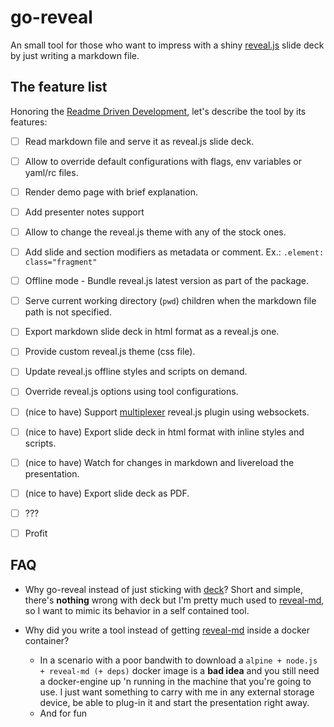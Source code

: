 # go-reveal

An small tool for those who want to impress with a shiny [reveal.js](https://github.com/hakimel/reveal.js/) slide deck by just writing a markdown file.

## The feature list

Honoring the [Readme Driven Development](http://tom.preston-werner.com/2010/08/23/readme-driven-development.html), let's describe the tool by its features:

- [ ] Read markdown file and serve it as reveal.js slide deck.
- [ ] Allow to override default configurations with flags, env variables or yaml/rc files.
- [ ] Render demo page with brief explanation.
- [ ] Add presenter notes support
- [ ] Allow to change the reveal.js theme with any of the stock ones.
- [ ] Add slide and section modifiers as metadata or comment. Ex.: `.element: class="fragment"`
- [ ] Offline mode - Bundle reveal.js latest version as part of the package.
- [ ] Serve current working directory (`pwd`) children when the markdown file path is not specified.
- [ ] Export markdown slide deck in html format as a reveal.js one.
- [ ] Provide custom reveal.js theme (css file).
- [ ] Update reveal.js offline styles and scripts on demand.
- [ ] Override reveal.js options using tool configurations.
- [ ] (nice to have) Support [multiplexer](https://github.com/hakimel/reveal.js#multiplexing) reveal.js plugin using websockets.
- [ ] (nice to have) Export slide deck in html format with inline styles and scripts.
- [ ] (nice to have) Watch for changes in markdown and livereload the presentation.
- [ ] (nice to have) Export slide deck as PDF.
- [ ] ???
- [ ] Profit


## FAQ

- Why go-reveal instead of just sticking with [deck](https://github.com/ajstarks/deck)?
Short and simple, there's **nothing** wrong with deck but I'm pretty much used to [reveal-md](https://github.com/webpro/reveal-md), so I want to mimic its behavior in a self contained tool.

- Why did you write a tool instead of getting [reveal-md](https://github.com/webpro/reveal-md) inside a docker container?
  - In a scenario with a poor bandwith to download a `alpine + node.js + reveal-md (+ deps)` docker image is a **bad idea** and you still need a docker-engine up 'n running in the machine that you're going to use. I just want something to carry with me in any external storage device, be able to plug-in it and start the presentation right away.
  - And for fun
